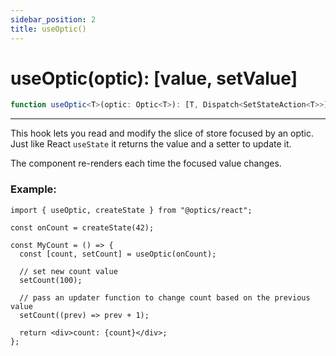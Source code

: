 ```yaml
---
sidebar_position: 2
title: useOptic()
---
```


# useOptic(optic): [value, setValue]

```ts
function useOptic<T>(optic: Optic<T>): [T, Dispatch<SetStateAction<T>>];
```

---

This hook lets you read and modify the slice of store focused by an optic.  
Just like React `useState` it returns the value and a setter to update it.

The component re-renders each time the focused value changes.

### Example:

```tsx twoslash
import { useOptic, createState } from "@optics/react";

const onCount = createState(42);

const MyCount = () => {
  const [count, setCount] = useOptic(onCount);

  // set new count value
  setCount(100);

  // pass an updater function to change count based on the previous value
  setCount((prev) => prev + 1);

  return <div>count: {count}</div>;
};
```
